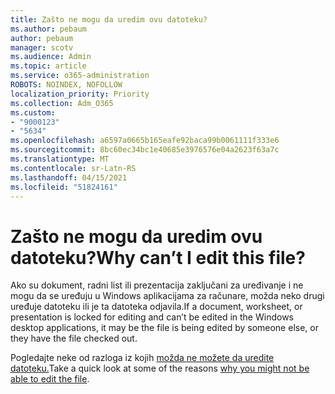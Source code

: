```yaml
---
title: Zašto ne mogu da uredim ovu datoteku?
ms.author: pebaum
author: pebaum
manager: scotv
ms.audience: Admin
ms.topic: article
ms.service: o365-administration
ROBOTS: NOINDEX, NOFOLLOW
localization_priority: Priority
ms.collection: Adm_O365
ms.custom:
- "9000123"
- "5634"
ms.openlocfilehash: a6597a0665b165eafe92baca99b0061111f333e6
ms.sourcegitcommit: 8bc60ec34bc1e40685e3976576e04a2623f63a7c
ms.translationtype: MT
ms.contentlocale: sr-Latn-RS
ms.lasthandoff: 04/15/2021
ms.locfileid: "51824161"
---
```

# <a name="why-cant-i-edit-this-file"></a><span data-ttu-id="1b73e-102">Zašto ne mogu da uredim ovu datoteku?</span><span class="sxs-lookup"><span data-stu-id="1b73e-102">Why can’t I edit this file?</span></span>

<span data-ttu-id="1b73e-103">Ako su dokument, radni list ili prezentacija zaključani za uređivanje i ne mogu da se uređuju u Windows aplikacijama za računare, možda neko drugi uređuje datoteku ili je ta datoteka odjavila.</span><span class="sxs-lookup"><span data-stu-id="1b73e-103">If a document, worksheet, or presentation is locked for editing and can’t be edited in the Windows desktop applications, it may be the file is being edited by someone else, or they have the file checked out.</span></span>

<span data-ttu-id="1b73e-104">Pogledajte neke od razloga iz kojih [možda ne možete da uredite datoteku.](https://support.office.com/article/why-can-t-i-edit-this-file-97315f48-aa5e-49d3-a4ae-a14b73daf87b)</span><span class="sxs-lookup"><span data-stu-id="1b73e-104">Take a quick look at some of the reasons [why you might not be able to edit the file](https://support.office.com/article/why-can-t-i-edit-this-file-97315f48-aa5e-49d3-a4ae-a14b73daf87b).</span></span>
